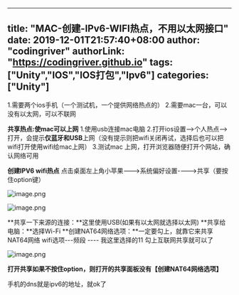 ﻿
---
title: "MAC-创建-IPv6-WIFI热点，不用以太网接口"
date: 2019-12-01T21:57:40+08:00
author: "codingriver"
authorLink: "https://codingriver.github.io"
 tags: ["Unity","IOS","IOS打包","Ipv6"]
categories: ["Unity"]
---

<!--more-->


1.需要两个ios手机（一个测试机，一个提供网络热点的）
2.需要mac一台，可以没有以太网，可以不联网

**共享热点:使mac可以上网**
1.使用usb连接mac电脑
2.打开ios设置-->个人热点-->打开，会提示**仅蓝牙和USB**上网（没有提示则把wifi关闭再试，选择后也可以把wifi打开使用wifi给mac上网）
3.测试mac 上网，打开浏览器随便打开个网站，确认网络可用

**创建IPV6 wifi热点**
点击桌面左上角小苹果--->系统偏好设置---->共享（要按住option键）


![image.png](http://upload-images.jianshu.io/upload_images/1095643-6d923750c7d3d08b.png?imageMogr2/auto-orient/strip%7CimageView2/2/w/1240)  





![image.png](http://upload-images.jianshu.io/upload_images/1095643-a844a61e7155848b.png?imageMogr2/auto-orient/strip%7CimageView2/2/w/1240)  


**共享一下来源的连接：**这里使用USB(如果有以太网就选择以太网)
**共享给电脑：**选择Wi-Fi
**创建NAT64网络选项：**一定要勾上，就靠它来共享NAT64网络
wifi选项---频段 ---- 我这里选择的11
勾上互联网共享就可以了


![image.png](http://upload-images.jianshu.io/upload_images/1095643-2d8ebfda4a1d6952.png?imageMogr2/auto-orient/strip%7CimageView2/2/w/1240)  


**打开共享如果不按住option，则打开的共享面板没有【创建NAT64网络选项】**


手机的dns就是ipv6的地址，就ok了
